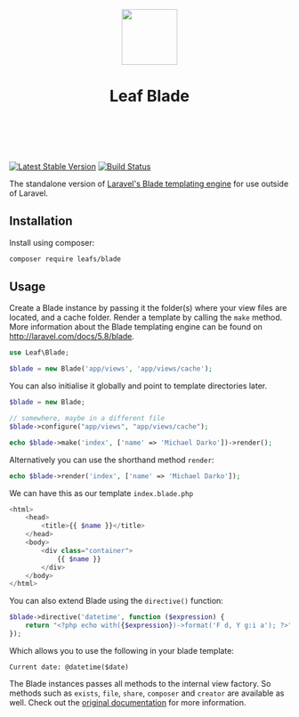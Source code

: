 <p align="center">
    <br><br>
    <img src="https://leaf-docs.netlify.com/images/logo.png" height="100"/>
    <h1 align="center">Leaf Blade</h1>
    <br>
    <br><br><br>
</p>

[![Latest Stable Version](http://img.shields.io/github/release/jenssegers/blade.svg)](https://packagist.org/packages/leafs/blade) [![Build Status](http://img.shields.io/travis/jenssegers/blade.svg)](https://travis-ci.org/leafs/blade)

The standalone version of [Laravel's Blade templating engine](https://laravel.com/docs/5.8/blade) for use outside of Laravel.

## Installation

Install using composer:

```bash
composer require leafs/blade
```

## Usage

Create a Blade instance by passing it the folder(s) where your view files are located, and a cache folder. Render a template by calling the `make` method. More information about the Blade templating engine can be found on http://laravel.com/docs/5.8/blade.

```php
use Leaf\Blade;

$blade = new Blade('app/views', 'app/views/cache');

```
You can also initialise it globally and point to template directories later.

```php
$blade = new Blade;

// somewhere, maybe in a different file
$blade->configure("app/views", "app/views/cache");
```

```php
echo $blade->make('index', ['name' => 'Michael Darko'])->render();
```

Alternatively you can use the shorthand method `render`:

```php
echo $blade->render('index', ['name' => 'Michael Darko']);
```

We can have this as our template `index.blade.php`
```php
<html>
    <head>
        <title>{{ $name }}</title>
    </head>
    <body>
        <div class="container">
            {{ $name }}
		</div>
    </body>
</html>
```

You can also extend Blade using the `directive()` function:

```php
$blade->directive('datetime', function ($expression) {
    return "<?php echo with({$expression})->format('F d, Y g:i a'); ?>";
});
```

Which allows you to use the following in your blade template:

```
Current date: @datetime($date)
```

The Blade instances passes all methods to the internal view factory. So methods such as `exists`, `file`, `share`, `composer` and `creator` are available as well. Check out the [original documentation](https://laravel.com/docs/5.8/views) for more information.

